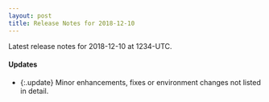 ```yaml
---
layout: post
title: Release Notes for 2018-12-10
---
```


Latest release notes for 2018-12-10 at 1234-UTC.

<div class='updates' markdown='1'>

#### Updates

- {:.update} Minor enhancements, fixes or environment changes not listed in detail.

</div>


